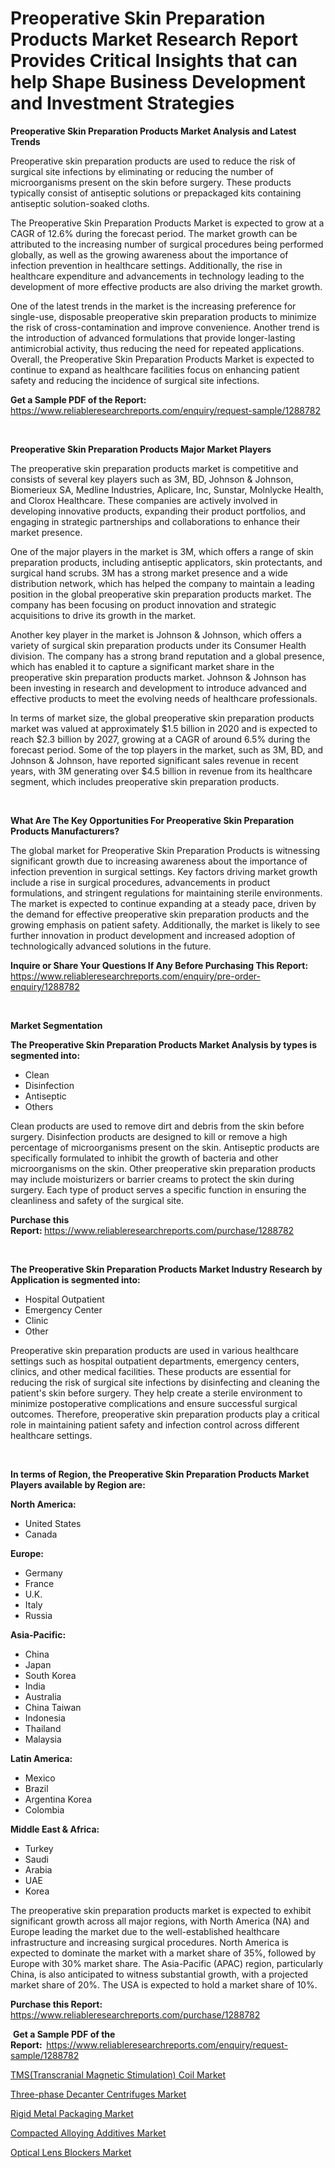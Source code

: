 <p><h1>Preoperative Skin Preparation Products Market Research Report Provides Critical Insights that can help Shape Business Development and Investment Strategies</h1></p><p><strong>Preoperative Skin Preparation Products Market Analysis and Latest Trends</strong></p>
<p><p>Preoperative skin preparation products are used to reduce the risk of surgical site infections by eliminating or reducing the number of microorganisms present on the skin before surgery. These products typically consist of antiseptic solutions or prepackaged kits containing antiseptic solution-soaked cloths.</p><p>The Preoperative Skin Preparation Products Market is expected to grow at a CAGR of 12.6% during the forecast period. The market growth can be attributed to the increasing number of surgical procedures being performed globally, as well as the growing awareness about the importance of infection prevention in healthcare settings. Additionally, the rise in healthcare expenditure and advancements in technology leading to the development of more effective products are also driving the market growth.</p><p>One of the latest trends in the market is the increasing preference for single-use, disposable preoperative skin preparation products to minimize the risk of cross-contamination and improve convenience. Another trend is the introduction of advanced formulations that provide longer-lasting antimicrobial activity, thus reducing the need for repeated applications. Overall, the Preoperative Skin Preparation Products Market is expected to continue to expand as healthcare facilities focus on enhancing patient safety and reducing the incidence of surgical site infections.</p></p>
<p><strong>Get a Sample PDF of the Report:&nbsp;</strong> <a href="https://www.reliableresearchreports.com/enquiry/request-sample/1288782">https://www.reliableresearchreports.com/enquiry/request-sample/1288782</a></p>
<p>&nbsp;</p>
<p><strong>Preoperative Skin Preparation Products Major Market Players</strong></p>
<p><p>The preoperative skin preparation products market is competitive and consists of several key players such as 3M, BD, Johnson & Johnson, Biomerieux SA, Medline Industries, Aplicare, Inc, Sunstar, Molnlycke Health, and Clorox Healthcare. These companies are actively involved in developing innovative products, expanding their product portfolios, and engaging in strategic partnerships and collaborations to enhance their market presence.</p><p>One of the major players in the market is 3M, which offers a range of skin preparation products, including antiseptic applicators, skin protectants, and surgical hand scrubs. 3M has a strong market presence and a wide distribution network, which has helped the company to maintain a leading position in the global preoperative skin preparation products market. The company has been focusing on product innovation and strategic acquisitions to drive its growth in the market.</p><p>Another key player in the market is Johnson & Johnson, which offers a variety of surgical skin preparation products under its Consumer Health division. The company has a strong brand reputation and a global presence, which has enabled it to capture a significant market share in the preoperative skin preparation products market. Johnson & Johnson has been investing in research and development to introduce advanced and effective products to meet the evolving needs of healthcare professionals.</p><p>In terms of market size, the global preoperative skin preparation products market was valued at approximately $1.5 billion in 2020 and is expected to reach $2.3 billion by 2027, growing at a CAGR of around 6.5% during the forecast period. Some of the top players in the market, such as 3M, BD, and Johnson & Johnson, have reported significant sales revenue in recent years, with 3M generating over $4.5 billion in revenue from its healthcare segment, which includes preoperative skin preparation products.</p></p>
<p>&nbsp;</p>
<p><strong>What Are The Key Opportunities For Preoperative Skin Preparation Products Manufacturers?</strong></p>
<p><p>The global market for Preoperative Skin Preparation Products is witnessing significant growth due to increasing awareness about the importance of infection prevention in surgical settings. Key factors driving market growth include a rise in surgical procedures, advancements in product formulations, and stringent regulations for maintaining sterile environments. The market is expected to continue expanding at a steady pace, driven by the demand for effective preoperative skin preparation products and the growing emphasis on patient safety. Additionally, the market is likely to see further innovation in product development and increased adoption of technologically advanced solutions in the future.</p></p>
<p><strong>Inquire or Share Your Questions If Any Before Purchasing This Report:</strong> <a href="https://www.reliableresearchreports.com/enquiry/pre-order-enquiry/1288782">https://www.reliableresearchreports.com/enquiry/pre-order-enquiry/1288782</a></p>
<p>&nbsp;</p>
<p><strong>Market Segmentation</strong></p>
<p><strong>The Preoperative Skin Preparation Products Market Analysis by types is segmented into:</strong></p>
<p><ul><li>Clean</li><li>Disinfection</li><li>Antiseptic</li><li>Others</li></ul></p>
<p><p>Clean products are used to remove dirt and debris from the skin before surgery. Disinfection products are designed to kill or remove a high percentage of microorganisms present on the skin. Antiseptic products are specifically formulated to inhibit the growth of bacteria and other microorganisms on the skin. Other preoperative skin preparation products may include moisturizers or barrier creams to protect the skin during surgery. Each type of product serves a specific function in ensuring the cleanliness and safety of the surgical site.</p></p>
<p><strong>Purchase this Report:&nbsp;</strong><a href="https://www.reliableresearchreports.com/purchase/1288782">https://www.reliableresearchreports.com/purchase/1288782</a></p>
<p>&nbsp;</p>
<p><strong>The Preoperative Skin Preparation Products Market Industry Research by Application is segmented into:</strong></p>
<p><ul><li>Hospital Outpatient</li><li>Emergency Center</li><li>Clinic</li><li>Other</li></ul></p>
<p><p>Preoperative skin preparation products are used in various healthcare settings such as hospital outpatient departments, emergency centers, clinics, and other medical facilities. These products are essential for reducing the risk of surgical site infections by disinfecting and cleaning the patient's skin before surgery. They help create a sterile environment to minimize postoperative complications and ensure successful surgical outcomes. Therefore, preoperative skin preparation products play a critical role in maintaining patient safety and infection control across different healthcare settings.</p></p>
<p>&nbsp;</p>
<p><strong>In terms of Region, the Preoperative Skin Preparation Products Market Players available by Region are:</strong></p>
<p>
    <p> <strong> North America: </strong>
        <ul>
            <li>United States</li>
            <li>Canada</li>
        </ul>
        </p> 
    <p> <strong> Europe: </strong>
        <ul>
            <li>Germany</li>
            <li>France</li>
            <li>U.K.</li>
            <li>Italy</li>
            <li>Russia</li>
        </ul>
        </p> 
    <p> <strong> Asia-Pacific: </strong>
        <ul>
            <li>China</li>
            <li>Japan</li>
            <li>South Korea</li>
            <li>India</li>
            <li>Australia</li>
            <li>China Taiwan</li>
            <li>Indonesia</li>
            <li>Thailand</li>
            <li>Malaysia</li>
        </ul>
        </p> 
    <p> <strong> Latin America: </strong>
        <ul>
            <li>Mexico</li>
            <li>Brazil</li>
            <li>Argentina Korea</li>
            <li>Colombia</li>
        </ul>
        </p> 
    <p> <strong> Middle East & Africa: </strong>
        <ul>
            <li>Turkey</li>
            <li>Saudi</li>
            <li>Arabia</li>
            <li>UAE</li>
            <li>Korea</li>
        </ul>
    </p>
    </p>
<p><p>The preoperative skin preparation products market is expected to exhibit significant growth across all major regions, with North America (NA) and Europe leading the market due to the well-established healthcare infrastructure and increasing surgical procedures. North America is expected to dominate the market with a market share of 35%, followed by Europe with 30% market share. The Asia-Pacific (APAC) region, particularly China, is also anticipated to witness substantial growth, with a projected market share of 20%. The USA is expected to hold a market share of 10%.</p></p>
<p><strong>Purchase this Report: </strong><a href="https://www.reliableresearchreports.com/purchase/1288782">https://www.reliableresearchreports.com/purchase/1288782</a></p>
<p>&nbsp;<strong>Get a Sample PDF of the Report:&nbsp;&nbsp;</strong><a href="https://www.reliableresearchreports.com/enquiry/request-sample/1288782">https://www.reliableresearchreports.com/enquiry/request-sample/1288782</a></p>
<p><strong></strong></p>
<p><p><a href="https://three-jumbo-f6d.notion.site/TMS-Transcranial-Magnetic-Stimulation-Coil-Market-Offer-Valuable-Insights-into-Market-Size-Market--8b0b741161484cd7ac82d3481d8315b3">TMS(Transcranial Magnetic Stimulation) Coil Market</a></p><p><a href="https://github.com/wwwkeltoum/Market-Research-Report-List-2/blob/main/three-phase-decanter-centrifuges-market.md">Three-phase Decanter Centrifuges Market</a></p><p><a href="https://view.publitas.com/reportprime-1/rigid-metal-packaging-market-size-furnishes-valuable-information-encompassing-market-share-market-trends-and-projections-spanning-from-2024-to-2031/">Rigid Metal Packaging Market</a></p><p><a href="https://github.com/gamblestampleyjenny50m5sl6/Market-Research-Report-List-1/blob/main/compacted-alloying-additives-market.md">Compacted Alloying Additives Market</a></p><p><a href="https://noble-drawer-34c.notion.site/Optical-Lens-Blockers-Market-Centers-on-Aspects-such-as-Market-Growth-Market-Share-Market-Opportun-1e40eb9e04554bbbb4bf03c504281984">Optical Lens Blockers Market</a></p></p>